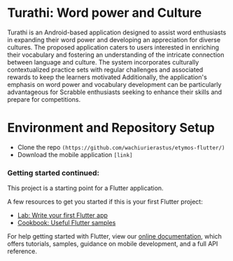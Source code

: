 # Turathi: Word power and Culture

Turathi is an Android-based application designed to assist word enthusiasts in expanding their word power and developing an appreciation for diverse cultures. 
The proposed application caters to users interested in enriching their vocabulary and fostering an understanding of the intricate connection between language and culture. The system incorporates culturally contextualized practice sets with regular challenges and associated rewards to keep the learners motivated
Additionally, the application's emphasis on word power and vocabulary development can be particularly advantageous for Scrabble enthusiasts seeking to enhance their skills and prepare for competitions.


# Environment and Repository Setup
- Clone the repo
  `(https://github.com/wachiurierastus/etymos-flutter/)`
- Download the mobile application
  `[link]`



### Getting started continued:

This project is a starting point for a Flutter application.

A few resources to get you started if this is your first Flutter project:

- [Lab: Write your first Flutter app](https://flutter.dev/docs/get-started/codelab)
- [Cookbook: Useful Flutter samples](https://flutter.dev/docs/cookbook)

For help getting started with Flutter, view our
[online documentation](https://flutter.dev/docs), which offers tutorials,
samples, guidance on mobile development, and a full API reference.
